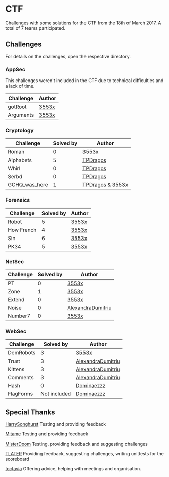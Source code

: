 # CTF
Challenges with some solutions for the CTF from the 18th of March 2017.
A total of 7 teams participated.

## Challenges

For details on the challenges, open the respective directory.

### AppSec
This challenges weren't included in the CTF due to technical difficulties and a lack of time.

Challenge | Author
--- | ---
gotRoot | [3553x](https://github.com/3553x)
Arguments | [3553x](https://github.com/3553x)
### Cryptology
Challenge | Solved by | Author
--- | --- | ---
Roman | 0 | [3553x](https://github.com/3553x)
Alphabets | 5 | [TPDragos](https://github.com/TPDragos)
Whirl | 0 | [TPDragos](https://github.com/TPDragos)
Serbd | 0 | [TPDragos](https://github.com/TPDragos)
GCHQ_was_here | 1 | [TPDragos](https://github.com/TPDragos) & [3553x](https://github.com/3553x)

### Forensics
Challenge | Solved by | Author
--- | --- | ---
Robot | 5 | [3553x](https://github.com/3553x)
How French | 4 | [3553x](https://github.com/3553x)
Sin | 6	| [3553x](https://github.com/3553x)
PK34 | 5 | [3553x](https://github.com/3553x)

### NetSec
Challenge | Solved by | Author
--- | --- | ---
PT | 0 | [3553x](https://github.com/3553x)
Zone | 1 | [3553x](https://github.com/3553x)
Extend | 0 | [3553x](https://github.com/3553x)
Noise | 0 | [AlexandraDumitriu](https://github.com/AlexandraDumitriu)
Number7 | 0 | [3553x](https://github.com/3553x)
### WebSec
Challenge | Solved by | Author
--- | --- | ---
DemRobots | 3 | [3553x](https://github.com/3553x)
Trust | 3 | [AlexandraDumitriu](https://github.com/AlexandraDumitriu)
Kittens | 3 | [AlexandraDumitriu](https://github.com/AlexandraDumitriu)
Comments | 3 | [AlexandraDumitriu](https://github.com/AlexandraDumitriu)
Hash | 0 | [Dominaezzz](https://github.com/Dominaezzz)
FlagForms | Not included | [Dominaezzz](https://github.com/Dominaezzz)

## Special Thanks

[HarrySonghurst](https://github.com/HarrySonghurst)
Testing and providing feedback

[Mitame](https://github.com/Mitame/)
Testing and providing feedback

[MisterDoom](https://github.com/MisterDoom)
Testing, providing feedback and suggesting challenges

[TLATER](https://github.com/TLATER)
Providing feedback, suggesting challenges, writing unittests for the scoreboard

[toctavia](https://github.com/toctavia)
Offering advice, helping with meetings and organisation.
